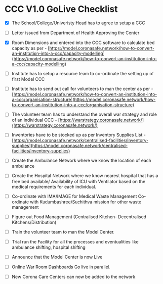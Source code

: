 # CCC V1.0 GoLive Checklist

* [x] The School/College/Univeristy Head has to agree to setup a CCC
* [ ] Letter issued from Department of Health Approving the Center
* [x] Room Dimensions and entered into the CCC software to calculate bed capacity as per - [https://model.coronasafe.network/how-to-convert-an-institution-into-a-ccc/capacity-modelling](https://model.coronasafe.network/how-to-convert-an-institution-into-a-ccc/capacity-modelling)
* [ ] Institute has to setup a resource team to co-ordinate the setting up of first Model CCC
* [ ] Institute has to send out call for volunteers to man the center as per -[https://model.coronasafe.network/how-to-convert-an-institution-into-a-ccc/organisation-structure](https://model.coronasafe.network/how-to-convert-an-institution-into-a-ccc/organisation-structure)
* [ ] The volunteer team has to understand the overall war strategy and role of an individual CCC - [https://warstrategy.coronasafe.network/](https://warstrategy.coronasafe.network/)
* [ ] Inventories have to be stocked up as per Inventory Supplies List - [https://model.coronasafe.network/centralised-facilities/inventory-supplies](https://model.coronasafe.network/centralised-facilities/inventory-supplies)
* [ ] Create the Ambulance Network where we know the location of each ambulance
* [ ] Create the Hospital Network where we know nearest hospital that has a free bed available/ Availability of ICU with Ventilator based on the medical requirements for each individual.
* [ ] Co-ordinate with IMA/IMAGE for Medical Waste Management Co-ordinate with Kudumbashree/Suchithva mission for other waste management
* [ ] Figure out Food Management \(Centralised Kitchen- Decentralised Kitchens/Distribution\)
* [ ] Train the volunteer team to man the Model Center.
* [ ] Trial run the Facility for all the processes and eventualities like ambulance shifting, hospital shifting
* [ ] Announce that the Model Center is now Live
* [ ] Online War Room Dashboards Go live in parallel.
* [ ] New Corona Care Centers can now be added to the network

